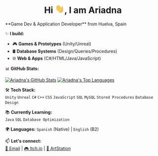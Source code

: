<h1 align="center">Hi <img src="https://raw.githubusercontent.com/ABSphreak/ABSphreak/master/gifs/Hi.gif" width="30px">, I am Ariadna </h1>
**Game Dev & Application Developer** from Huelva, Spain  

✨ **I build:**  
- 🎮 **Games & Prototypes** (Unity/Unreal)
- 🛢️ **Database Systems** (Design/Queries/Procedures)  
- 🌐 **Web & Apps** (C#/HTML/Java/JavaScript)  

📊 **GitHub Stats:**  

[![Ariadna's GitHub Stats](https://github-readme-stats.vercel.app/api?username=Ariadna5D&show_icons=true&theme=dark)](https://github.com/Ariadna5D)
[![Ariadna's Top Languages](https://github-readme-stats.vercel.app/api/top-langs/?username=Ariadna5D&layout=compact&theme=dark)](https://github.com/Ariadna5D)

🛠️ **Tech Stack:**  
`Unity` `Unreal` `C#` `C++` `CSS` `JavaScript` 
`SQL` `MySQL` `Stored Procedures` `Database Design`  

📚 **Currently Learning:**  
`Java` `SQL` `Database Optimization`  

🌍 **Languages:** `Spanish` (Native) | `English` (B2)  

📫 **Let's connect:**  
[📧 Email](mailto:ariadnadelgadodev@gmail.com) | [🎮 Itch.io](https://ariadna5d.itch.io/) | [🎨 ArtStation](https://www.artstation.com/ariadna5d)  
